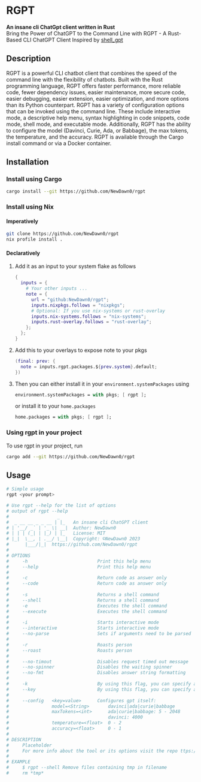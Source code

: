 # RGPT
**An insane cli ChatGpt client written in Rust**</br>
Bring the Power of ChatGPT to the Command Line with RGPT - A Rust-Based CLI ChatGPT Client
Inspired by [shell_gpt](https://github.com/TheR1D/shell_gpt)

## Description
RGPT is a powerful CLI chatbot client that combines the speed of the command line with the flexibility of chatbots.
Built with the Rust programming language, RGPT offers faster performance, more reliable code, fewer dependency issues, easier maintenance, more secure code,
easier debugging, easier extension, easier optimization, and more options than its Python counterpart.
RGPT has a variety of configuration options that can be invoked using the command line.
These include interactive mode, a descriptive help menu, syntax highlighting in code snippets,
code mode, shell mode, and executable mode. Additionally, RGPT has the ability to configure the model (Davinci, Curie, Ada, or Babbage),
the max tokens, the temperature, and the accuracy. RGPT is available through the Cargo install command or via a Docker container.

## Installation
### Install using Cargo
```bash
cargo install --git https://github.com/NewDawn0/rgpt
```
### Install using Nix
#### Imperatively
```bash
git clone https://github.com/NewDawn0/rgpt
nix profile install .
```
#### Declaratively
1. Add it as an input to your system flake as follows
    ```nix
    {
      inputs = {
        # Your other inputs ...
        note = {
          url = "github:NewDawn0/rgpt";
          inputs.nixpkgs.follows = "nixpkgs";
          # Optional: If you use nix-systems or rust-overlay
          inputs.nix-systems.follows = "nix-systems";
          inputs.rust-overlay.follows = "rust-overlay";
        };
      };
    }
    ```
2. Add this to your overlays to expose note to your pkgs
    ```nix
    (final: prev: {
      note = inputs.rgpt.packages.${prev.system}.default;
    })
    ```
3. Then you can either install it in your `environment.systemPackages` using 
    ```nix
    environment.systemPackages = with pkgs; [ rgpt ];
    ```
    or install it to your `home.packages`
    ```nix
    home.packages = with pkgs; [ rgpt ];
    ```

### Using rgpt in your project
To use rgpt in your project, run
```bash
cargo add --git https://github.com/NewDawn0/rgpt
```

## Usage
```bash
# Simple usage
rgpt <your prompt>

# Use rgpt --help for the list of options
# output of rgpt --help
#                  _
#  _ __ __ _ _ __ | |_   An insane cli ChatGPT client
# | '__/ _` | '_ \| __|  Author: NewDawn0
# | | | (_| | |_) | |_   License: MIT
# |_|  \__, | .__/ \__|  Copyright: ©NewDawn0 2023
#      |___/|_|  https://github.com/NewDawn0/rgpt
# 
# OPTIONS
#     -h                          Print this help menu
#     --help                      Print this help menu
# 
#     -c                          Return code as answer only           Incompatible with: --no-fmt
#     --code                      Return code as answer only           Incompatible with: --no-fmt
# 
#     -s                          Returns a shell command
#     --shell                     Returns a shell command
#     -e                          Executes the shell command           Depends on: --shell
#     --execute                   Executes the shell command           Depends on: --shell
# 
#     -i                          Starts interactive mode
#     --interactive               Starts interactive mode
#     --no-parse                  Sets if arguments need to be parsed  Depends on: --interactive
# 
#     -r                          Roasts person
#     --roast                     Roasts person
# 
#     --no-timout                 Disables request timed out message
#     --no-spinner                Disables the waiting spinner
#     --no-fmt                    Disables answer string formatting    Incompatible with: --code   Depends on: --no-spinner
# 
#     -k                          By using this flag, you can specify an API key which will override the environment variable
#     --key                       By using this flag, you can specify an API key which will override the environment variable
# 
#     --config   <key=value>      Configures gpt itself:
#                model=<String>       davinci|ada|curie|babbage        Defalt: davinci
#                maxTokens=<int>      ada|curie|babbage: 5 - 2048      Defalt: 1024
#                                     davinci: 4000
#                temperature=<float>  0 - 2                            Defalt: 0.2
#                accuracy=<float>     0 - 1                            Defalt: 0.9
# 
# DESCRIPTION
#     Placeholder
#     For more info about the tool or its options visit the repo ttps://github.com/NewDawn0/rgpt
# 
# EXAMPLE
#     $ rgpt --shell Remove files containing tmp in filename
#     rm *tmp*
```

